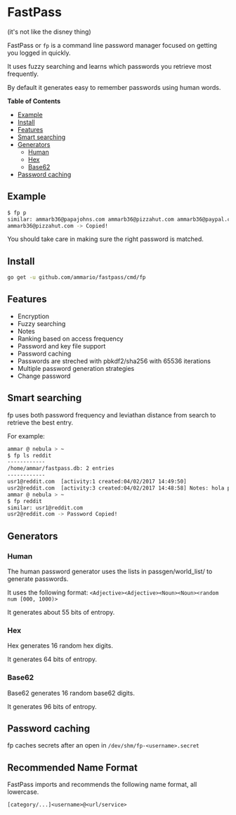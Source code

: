 # FastPass

(it's not like the disney thing)

FastPass or `fp` is a command line password manager focused on getting you logged in quickly.

It uses fuzzy searching and learns which passwords you retrieve most frequently.

By default it generates easy to remember passwords using human words.

<!-- START doctoc generated TOC please keep comment here to allow auto update -->
<!-- DON'T EDIT THIS SECTION, INSTEAD RE-RUN doctoc TO UPDATE -->
**Table of Contents**

- [Example](#example)
- [Install](#install)
- [Features](#features)
- [Smart searching](#smart-searching)
- [Generators](#generators)
  - [Human](#human)
  - [Hex](#hex)
  - [Base62](#base62)
- [Password caching](#password-caching)

<!-- END doctoc generated TOC please keep comment here to allow auto update -->

## Example

```bash
$ fp p
similar: ammarb36@papajohns.com ammarb36@pizzahut.com ammarb36@paypal.com 
ammarb36@pizzahut.com -> Copied!
```

You should take care in making sure the right password is matched.

## Install

```bash
go get -u github.com/ammario/fastpass/cmd/fp
```

## Features 

- Encryption
- Fuzzy searching
- Notes
- Ranking based on access frequency
- Password and key file support
- Password caching
- Passwords are streched with pbkdf2/sha256 with 65536 iterations
- Multiple password generation strategies
- Change password


## Smart searching

fp uses both password frequency and leviathan distance from search to retrieve the best entry.

For example:

```bash
ammar @ nebula > ~
$ fp ls reddit
------------
/home/ammar/fastpass.db: 2 entries
------------
usr1@reddit.com  [activity:1 created:04/02/2017 14:49:50]
usr2@reddit.com  [activity:3 created:04/02/2017 14:48:58] Notes: hola passwords
ammar @ nebula > ~
$ fp reddit
similar: usr1@reddit.com 
usr2@reddit.com -> Password Copied!
```


## Generators

### Human

The human password generator uses the lists in passgen/world_list/ to generate passwords.

It uses the following format: `<Adjective><Adjective><Noun><Noun><random num [000, 1000)>`

It generates about 55 bits of entropy.

### Hex

Hex generates 16 random hex digits.

It generates 64 bits of entropy.

### Base62

Base62 generates 16 random base62 digits.

It generates 96 bits of entropy.

## Password caching

fp caches secrets after an open in `/dev/shm/fp-<username>.secret`


## Recommended Name Format

FastPass imports and recommends the following name format, all lowercase.

`[category/...]<username>@<url/service>`